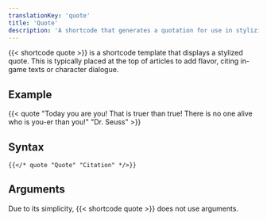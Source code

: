 ```yaml
---
translationKey: 'quote'
title: 'Quote'
description: 'A shortcode that generates a quotation for use in stylizing pages'
---
```

{{< shortcode quote >}} is a shortcode template that displays a stylized quote. This is typically placed at the top of articles to add flavor, citing in-game texts or character dialogue.

## Example

{{< quote "Today you are you! That is truer than true! There is no one alive who is you-er than you!" "Dr. Seuss" >}}

## Syntax

```
{{</* quote "Quote" "Citation" */>}}
```

## Arguments

Due to its simplicity, {{< shortcode quote >}} does not use arguments.
